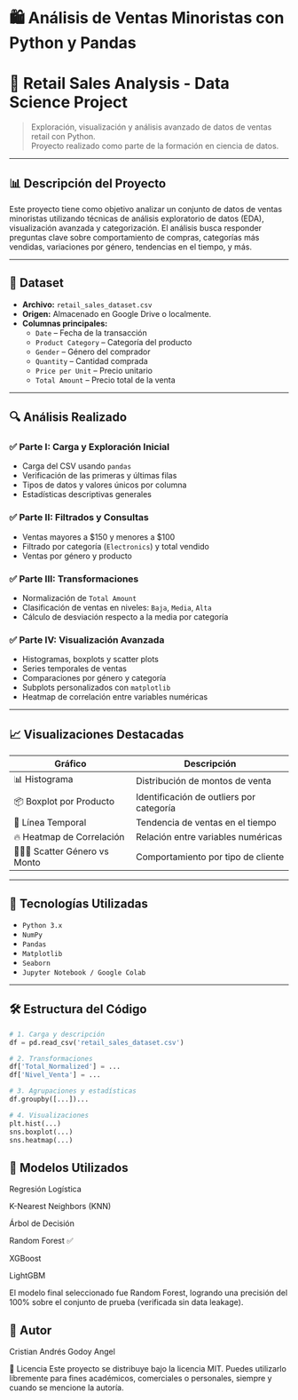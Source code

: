 # 🛍️ Análisis de Ventas Minoristas con Python y Pandas


# 🛒 Retail Sales Analysis - Data Science Project

> Exploración, visualización y análisis avanzado de datos de ventas retail con Python.  
> Proyecto realizado como parte de la formación en ciencia de datos.

---

## 📊 Descripción del Proyecto

Este proyecto tiene como objetivo analizar un conjunto de datos de ventas minoristas utilizando técnicas de análisis exploratorio de datos (EDA), visualización avanzada y categorización. El análisis busca responder preguntas clave sobre comportamiento de compras, categorías más vendidas, variaciones por género, tendencias en el tiempo, y más.

---

## 📁 Dataset

- **Archivo:** `retail_sales_dataset.csv`  
- **Origen:** Almacenado en Google Drive o localmente.  
- **Columnas principales:**
  - `Date` – Fecha de la transacción
  - `Product Category` – Categoría del producto
  - `Gender` – Género del comprador
  - `Quantity` – Cantidad comprada
  - `Price per Unit` – Precio unitario
  - `Total Amount` – Precio total de la venta

---

## 🔍 Análisis Realizado

### ✅ Parte I: Carga y Exploración Inicial
- Carga del CSV usando `pandas`
- Verificación de las primeras y últimas filas
- Tipos de datos y valores únicos por columna
- Estadísticas descriptivas generales

### ✅ Parte II: Filtrados y Consultas
- Ventas mayores a $150 y menores a $100
- Filtrado por categoría (`Electronics`) y total vendido
- Ventas por género y producto

### ✅ Parte III: Transformaciones
- Normalización de `Total Amount`
- Clasificación de ventas en niveles: `Baja`, `Media`, `Alta`
- Cálculo de desviación respecto a la media por categoría

### ✅ Parte IV: Visualización Avanzada
- Histogramas, boxplots y scatter plots
- Series temporales de ventas
- Comparaciones por género y categoría
- Subplots personalizados con `matplotlib`
- Heatmap de correlación entre variables numéricas

---

## 📈 Visualizaciones Destacadas

| Gráfico                          | Descripción                              |
|----------------------------------|------------------------------------------|
| 📊 Histograma                    | Distribución de montos de venta          |
| 📦 Boxplot por Producto          | Identificación de outliers por categoría |
| 📆 Línea Temporal                | Tendencia de ventas en el tiempo         |
| 🔥 Heatmap de Correlación        | Relación entre variables numéricas       |
| 🧑‍🤝‍🧑 Scatter Género vs Monto      | Comportamiento por tipo de cliente       |

---

## 🧮 Tecnologías Utilizadas

- `Python 3.x`
- `NumPy`
- `Pandas`
- `Matplotlib`
- `Seaborn`
- `Jupyter Notebook / Google Colab`

---

## 🛠 Estructura del Código

```python
# 1. Carga y descripción
df = pd.read_csv('retail_sales_dataset.csv')

# 2. Transformaciones
df['Total_Normalized'] = ...
df['Nivel_Venta'] = ...

# 3. Agrupaciones y estadísticas
df.groupby([...])...

# 4. Visualizaciones
plt.hist(...)
sns.boxplot(...)
sns.heatmap(...)
```

## 🧠 Modelos Utilizados
Regresión Logística

K-Nearest Neighbors (KNN)

Árbol de Decisión

Random Forest ✅

XGBoost

LightGBM

El modelo final seleccionado fue Random Forest, logrando una precisión del 100% sobre el conjunto de prueba (verificada sin data leakage).

## 👥 Autor
Cristian Andrés Godoy Angel


🪪 Licencia
Este proyecto se distribuye bajo la licencia MIT.
Puedes utilizarlo libremente para fines académicos, comerciales o personales, siempre y cuando se mencione la autoría.
